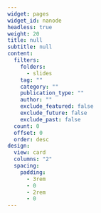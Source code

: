 ```yaml
---
widget: pages
widget_id: nanode
headless: true
weight: 20
title: null
subtitle: null
content:
  filters:
    folders:
      - slides
    tag: ""
    category: ""
    publication_type: ""
    author: ""
    exclude_featured: false
    exclude_future: false
    exclude_past: false
  count: 0
  offset: 0
  order: desc
design:
  view: card
  columns: "2"
  spacing:
    padding:
      - 3rem
      - 0
      - 2rem
      - 0
---
```

